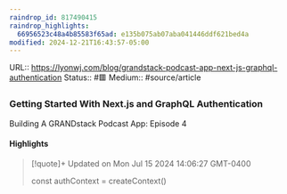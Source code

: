 ```yaml
---
raindrop_id: 817490415
raindrop_highlights:
  66956523c48a4b85583f65ad: e135b075ab07aba041446ddf621bed4a
modified: 2024-12-21T16:43:57-05:00
---
```


URL:: https://lyonwj.com/blog/grandstack-podcast-app-next-js-graphql-authentication
Status:: #🟥
Medium:: #source/article


### Getting Started With Next.js and GraphQL Authentication

Building A GRANDstack Podcast App: Episode 4

#### Highlights

> [!quote]+ Updated on Mon Jul 15 2024 14:06:27 GMT-0400
>
> const authContext = createContext()
